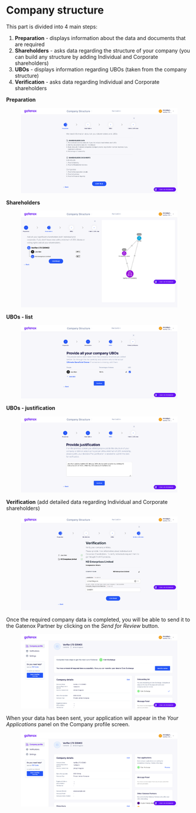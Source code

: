 # Company structure

This part is divided into 4 main steps:

1. **Preparation** - displays information about the data and documents that are required
2. **Shareholders** - asks data regarding the structure of your company (you can build any structure by adding Individual and Corporate shareholders)
3. **UBOs** - displays information regarding UBOs (taken from the company structure)
4. **Verification** - asks data regarding Individual and Corporate shareholders

**Preparation**

<figure><img src="../../docs/Images/cs_prep.png" alt=""><figcaption></figcaption></figure>

**Shareholders**

<figure><img src="../../docs/Images/cs_shareholders.png" alt=""><figcaption></figcaption></figure>

**UBOs - list**

<figure><img src="../../docs/Images/cs_UBO.png" alt=""><figcaption></figcaption></figure>

**UBOs - justification**

<figure><img src="../../docs/Images/cs_UBO2.png" alt=""><figcaption></figcaption></figure>

**Verification** (add detailed data regarding Individual and Corporate shareholders)

<figure><img src="../../docs/Images/cs_verif.png" alt=""><figcaption></figcaption></figure>

Once the required company data is completed, you will be able to send it to the Gatenox Partner by clicking on the _Send for Review_ button.

<figure><img src="../../docs/Images/send_review.png" alt=""><figcaption></figcaption></figure>

When your data has been sent, your application will appear in the _Your Applications_ panel on the Company profile screen.

<figure><img src="../../docs/Images/send_review2.png" alt=""><figcaption></figcaption></figure>
